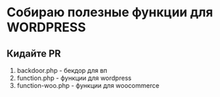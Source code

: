 # Собираю полезные функции для WORDPRESS 

## Кидайте PR 


1. backdoor.php - бекдор для вп
2. function.php - функции для wordpress
3. function-woo.php - функции для woocommerce



